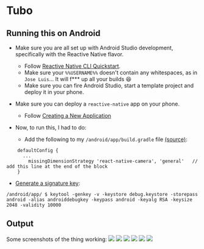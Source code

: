 # Tubo

## Running this on Android
- Make sure you are all set up with Android Studio development, specifically with the Reactive Native flavor. 
  - Follow [Reactive Native CLI Quickstart](https://reactnative.dev/docs/environment-setup).
  - Make sure your `%%USERNAME%%` doesn't contain any whitespaces, as in `Jose Luis`... It will f*** up all your builds 😆
  - Make sure you can fire Android Studio, start a template project and deploy it in your phone.

- Make sure you can deploy a `reactive-native` app on your phone.
  - Follow [Creating a New Application](https://reactnative.dev/docs/environment-setup)

- Now, to run this, I had to do:
  - Add the following to my `/android/app/build.gradle` file [(source)](https://github.com/react-native-community/react-native-camera/blob/master/docs/migrationV2.md#android):
```
    defaultConfig {
      ...
        missingDimensionStrategy 'react-native-camera', 'general'   // add this line at the end of the block
    }
```
  - [Generate a signature key](https://github.com/facebook/react-native/issues/25629): 
```
/android/app/ $ keytool -genkey -v -keystore debug.keystore -storepass android -alias androiddebugkey -keypass android -keyalg RSA -keysize 2048 -validity 10000
```

## Output
Some screenshots of the thing working:
![](.assets/../assets/Screenshot_20200520-144039.png)
![](.assets/../assets/Screenshot_20200520-144049.png)
![](.assets/../assets/Screenshot_20200520-144123.png)
![](.assets/../assets/Screenshot_20200520-144149.png)
![](.assets/../assets/Screenshot_20200520-144325.png)
![](.assets/../assets/Screenshot_20200520-144335.png)

